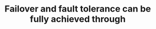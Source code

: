 ---
layout: all-exams
title: "Failover and fault tolerance can be fully achieved through"
blurb: "AZs are never more than 100km apart. This is a requirement in order to keep latency between the two AZs as low as possible. Every other point about AZs"
quid: 201
---